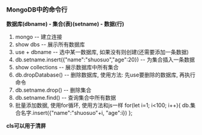 ### MongoDB中的命令行
**数据库(dbname) - 集合(表)(setname) - 数据(行)**
1. mongo -- 建立连接
2. show dbs -- 展示所有数据库
3. use + dbname -- 选中某一数据库, 如果没有则创建(还需要添加一条数据)
4. db.setname.insert({"name":"shuosuo","age":20})  -- 为集合插入一条数据
5. show collections -- 展示数据库中所有集合
6. db.dropDatabase() -- 删除数据库, 使用方法: 先use要删除的数据库, 再执行命令
7. db.setname.drop() -- 删除集合
8. db.setname.find() -- 查询集合中所有数据
9. 批量添加数据, 使用for循环, 使用方法和js一样
for(let i=1; i<100; i++){
  db.集合名字.insert({"name":"shuosuo"+i, "age":i})
};

**cls可以用于清屏**